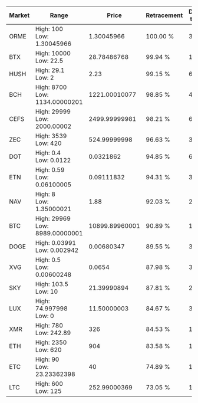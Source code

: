 | Market | Range | Price| Retracement | Doubles to 50% |
| --- | --- | --- | --- | --- |
| ORME | High: 100<br />Low: 1.30045966 | 1.30045966 | 100.00 % | 38.95 |
| BTX | High: 10000<br />Low: 22.5 | 28.78486768 | 99.94 % | 174.09 |
| HUSH | High: 29.1<br />Low: 2 | 2.23 | 99.15 % | 6.97 |
| BCH | High: 8700<br />Low: 1134.00000201 | 1221.00010077 | 98.85 % | 4.03 |
| CEFS | High: 29999<br />Low: 2000.00002 | 2499.99999981 | 98.21 % | 6.40 |
| ZEC | High: 3539<br />Low: 420 | 524.99999998 | 96.63 % | 3.77 |
| DOT | High: 0.4<br />Low: 0.0122 | 0.0321862 | 94.85 % | 6.40 |
| ETN | High: 0.59<br />Low: 0.06100005 | 0.09111832 | 94.31 % | 3.57 |
| NAV | High: 8<br />Low: 1.35000021 | 1.88 | 92.03 % | 2.49 |
| BTC | High: 29969<br />Low: 8989.00000001 | 10899.89960001 | 90.89 % | 1.79 |
| DOGE | High: 0.03991<br />Low: 0.002942 | 0.00680347 | 89.55 % | 3.15 |
| XVG | High: 0.5<br />Low: 0.00600248 | 0.0654 | 87.98 % | 3.87 |
| SKY | High: 103.5<br />Low: 10 | 21.39990894 | 87.81 % | 2.65 |
| LUX | High: 74.997998<br />Low: 0 | 11.50000003 | 84.67 % | 3.26 |
| XMR | High: 780<br />Low: 242.89 | 326 | 84.53 % | 1.57 |
| ETH | High: 2350<br />Low: 620 | 904 | 83.58 % | 1.64 |
| ETC | High: 90<br />Low: 23.23362398 | 40 | 74.89 % | 1.42 |
| LTC | High: 600<br />Low: 125 | 252.99000369 | 73.05 % | 1.43 |

